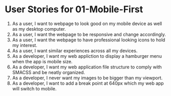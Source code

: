 # User Stories for 01-Mobile-First
1. As a user, I want to webpage to look good on my mobile device as well as my desktop computer.
2. As a user, I want the webpage to be responsive and change accordingly.
3. As a user, I want the webpage to have professional looking icons to hold my interest.
4. As a user, I want similar experiences across all my devices.
5. As a developer, I want my web appliction to display a hamburger menu when the app is mobile size.
6. As a developer, I want my web application file structure to comply with SMACSS and be neatly organized.
7. As a developer, I never want my images to be bigger than my viewport.
8. As a developer, I want to add a break point at 640px which my web app will switch to mobile.

  